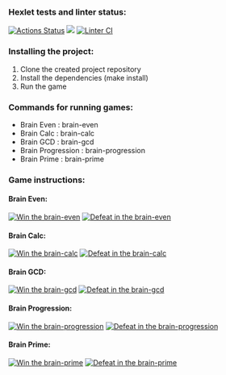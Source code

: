 ### Hexlet tests and linter status:
[![Actions Status](https://github.com/pavel-sinitskiii/frontend-project-lvl1/workflows/hexlet-check/badge.svg)](https://github.com/pavel-sinitskiii/frontend-project-lvl1/actions) <a href="https://codeclimate.com/github/pavel-sinitskiii/frontend-project-lvl1"><img src="https://api.codeclimate.com/v1/badges/a99a88d28ad37a79dbf6/maintainability" /></a> 
[![Linter CI](https://github.com/pavel-sinitskiii/frontend-project-lvl1/actions/workflows/Linter.yml/badge.svg)](https://github.com/pavel-sinitskiii/frontend-project-lvl1/actions)

### Installing the project:
1. Clone the created project repository
2. Install the dependencies (make install)
3. Run the game

### Commands for running games:
* Brain Even : brain-even
* Brain Calc : brain-calc
* Brain GCD : brain-gcd
* Brain Progression : brain-progression
* Brain Prime : brain-prime

### Game instructions:
#### Brain Even:
[![Win the brain-even](https://asciinema.org/a/410246.svg)](https://asciinema.org/a/410246)
[![Defeat in the brain-even](https://asciinema.org/a/410247.svg)](https://asciinema.org/a/410247)
#### Brain Calc:
[![Win the brain-calc](https://asciinema.org/a/411432.svg)](https://asciinema.org/a/411432)
[![Defeat in the brain-calc](https://asciinema.org/a/411433.svg)](https://asciinema.org/a/411433)
#### Brain GCD:
[![Win the brain-gcd](https://asciinema.org/a/412291.svg)](https://asciinema.org/a/412291)
[![Defeat in the brain-gcd](https://asciinema.org/a/412292.svg)](https://asciinema.org/a/412292)
#### Brain Progression:
[![Win the brain-progression](https://asciinema.org/a/412299.svg)](https://asciinema.org/a/412299)
[![Defeat in the brain-progression](https://asciinema.org/a/412298.svg)](https://asciinema.org/a/412298)
#### Brain Prime:
[![Win the brain-prime](https://asciinema.org/a/412297.svg)](https://asciinema.org/a/412297)
[![Defeat in the brain-prime](https://asciinema.org/a/412296.svg)](https://asciinema.org/a/412296)
